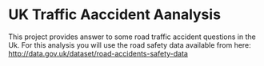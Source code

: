 # UK Traffic Aaccident Aanalysis
This project provides answer to some road traffic accident questions in the Uk.
For this analysis you will use the road safety data available from here: http://data.gov.uk/dataset/road-accidents-safety-data
